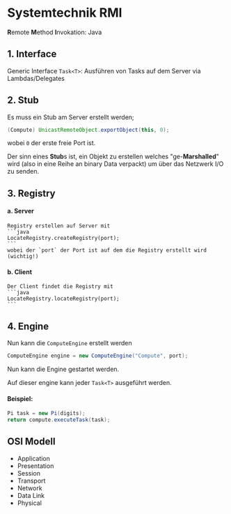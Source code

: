 # Systemtechnik RMI
**R**emote **M**ethod **I**nvokation: Java

## 1. Interface
Generic Interface `Task<T>`: Ausführen von Tasks auf dem Server via Lambdas/Delegates

## 2. Stub
Es muss ein Stub am Server erstellt werden;
```java
(Compute) UnicastRemoteObject.exportObject(this, 0);
```
wobei `0` der erste freie Port ist.

Der sinn eines **Stub**s ist, ein Objekt zu erstellen welches "ge-**Marshalled**" wird (also in eine Reihe an binary Data verpackt) um über das Netzwerk I/O zu senden.

## 3. Registry
#### a. Server
    Registry erstellen auf Server mit
    ```java
    LocateRegistry.createRegistry(port);
    ```
    wobei der `port` der Port ist auf dem die Registry erstellt wird (wichtig!)
    
#### b. Client
    Der Client findet die Registry mit
    ```java
    LocateRegistry.locateRegistry(port);
    ```
    
## 4. Engine
Nun kann die `ComputeEngine` erstellt werden
```java
ComputeEngine engine = new ComputeEngine("Compute", port);
```
Nun kann die Engine gestartet werden.

Auf dieser engine kann jeder `Task<T>` ausgeführt werden.
#### Beispiel: 
```java
Pi task = new Pi(digits);   
return compute.executeTask(task);
``` 



## OSI Modell
* Application
* Presentation
* Session
* Transport
* Network
* Data Link
* Physical

